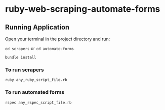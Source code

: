 # ruby-web-scraping-automate-forms

## Running Application

Open your terminal in the project directory and run:


`cd scrapers` or `cd automate-forms`

```
bundle install
```

### To run scrapers

`ruby any_ruby_script_file.rb`

### To run automated forms

`rspec any_rspec_script_file.rb`

